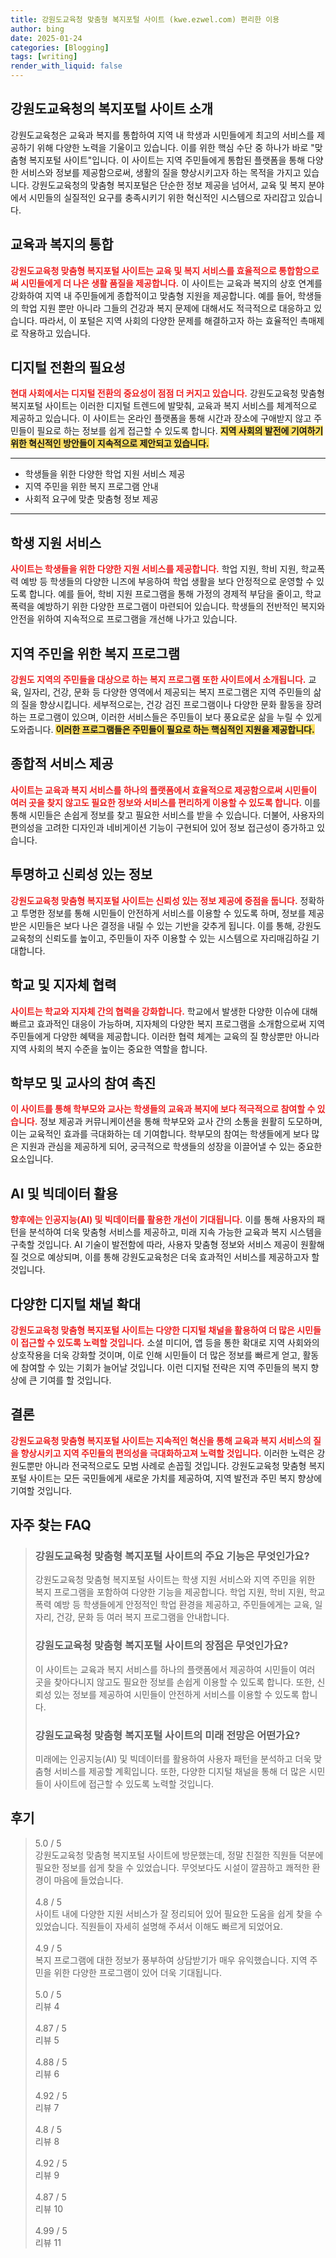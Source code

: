 ```yaml
---
title: 강원도교육청 맞춤형 복지포털 사이트 (kwe.ezwel.com) 편리한 이용
author: bing
date: 2025-01-24
categories: [Blogging]
tags: [writing]
render_with_liquid: false
---
```



<h2 id='강원도교육청의 복지포털 사이트 소개'>강원도교육청의 복지포털 사이트 소개</h2>

<p>강원도교육청은 교육과 복지를 통합하여 지역 내 학생과 시민들에게 최고의 서비스를 제공하기 위해 다양한 노력을 기울이고 있습니다. 이를 위한 핵심 수단 중 하나가 바로 "맞춤형 복지포털 사이트"입니다. 이 사이트는 지역 주민들에게 통합된 플랫폼을 통해 다양한 서비스와 정보를 제공함으로써, 생활의 질을 향상시키고자 하는 목적을 가지고 있습니다. 강원도교육청의 맞춤형 복지포털은 단순한 정보 제공을 넘어서, 교육 및 복지 분야에서 시민들의 실질적인 요구를 충족시키기 위한 혁신적인 시스템으로 자리잡고 있습니다.</p>

<h2 id='교육과 복지의 통합'>교육과 복지의 통합</h2>

<p><b><span style="color: #ee2323;">강원도교육청 맞춤형 복지포털 사이트는 교육 및 복지 서비스를 효율적으로 통합함으로써 시민들에게 더 나은 생활 품질을 제공합니다.</span></b> 이 사이트는 교육과 복지의 상호 연계를 강화하여 지역 내 주민들에게 종합적이고 맞춤형 지원을 제공합니다. 예를 들어, 학생들의 학업 지원 뿐만 아니라 그들의 건강과 복지 문제에 대해서도 적극적으로 대응하고 있습니다. 따라서, 이 포털은 지역 사회의 다양한 문제를 해결하고자 하는 효율적인 촉매제로 작용하고 있습니다.</p>

<h2 id='디지털 전환의 필요성'>디지털 전환의 필요성</h2>

<p><b><span style="color: #ee2323;">현대 사회에서는 디지털 전환의 중요성이 점점 더 커지고 있습니다.</span></b> 강원도교육청 맞춤형 복지포털 사이트는 이러한 디지털 트렌드에 발맞춰, 교육과 복지 서비스를 체계적으로 제공하고 있습니다. 이 사이트는 온라인 플랫폼을 통해 시간과 장소에 구애받지 않고 주민들이 필요로 하는 정보를 쉽게 접근할 수 있도록 합니다. <b><span style="background-color: #ffe066;">지역 사회의 발전에 기여하기 위한 혁신적인 방안들이 지속적으로 제안되고 있습니다.</span></b></p>

<hr />

<ul>
    <li>학생들을 위한 다양한 학업 지원 서비스 제공</li>
    <li>지역 주민을 위한 복지 프로그램 안내</li>
    <li>사회적 요구에 맞춘 맞춤형 정보 제공</li>
</ul>

<hr />

<h2 id='학생 지원 서비스'>학생 지원 서비스</h2>

<p><b><span style="color: #ee2323;">사이트는 학생들을 위한 다양한 지원 서비스를 제공합니다.</span></b> 학업 지원, 학비 지원, 학교폭력 예방 등 학생들의 다양한 니즈에 부응하여 학업 생활을 보다 안정적으로 운영할 수 있도록 합니다. 예를 들어, 학비 지원 프로그램을 통해 가정의 경제적 부담을 줄이고, 학교폭력을 예방하기 위한 다양한 프로그램이 마련되어 있습니다. 학생들의 전반적인 복지와 안전을 위하여 지속적으로 프로그램을 개선해 나가고 있습니다.</p>

<h2 id='지역 주민을 위한 복지 프로그램'>지역 주민을 위한 복지 프로그램</h2>

<p><b><span style="color: #ee2323;">강원도 지역의 주민들을 대상으로 하는 복지 프로그램 또한 사이트에서 소개됩니다.</span></b> 교육, 일자리, 건강, 문화 등 다양한 영역에서 제공되는 복지 프로그램은 지역 주민들의 삶의 질을 향상시킵니다. 세부적으로는, 건강 검진 프로그램이나 다양한 문화 활동을 장려하는 프로그램이 있으며, 이러한 서비스들은 주민들이 보다 풍요로운 삶을 누릴 수 있게 도와줍니다. <b><span style="background-color: #ffe066;">이러한 프로그램들은 주민들이 필요로 하는 핵심적인 지원을 제공합니다.</span></b></p>

<h2 id='종합적 서비스 제공'>종합적 서비스 제공</h2>

<p><b><span style="color: #ee2323;">사이트는 교육과 복지 서비스를 하나의 플랫폼에서 효율적으로 제공함으로써 시민들이 여러 곳을 찾지 않고도 필요한 정보와 서비스를 편리하게 이용할 수 있도록 합니다.</span></b> 이를 통해 시민들은 손쉽게 정보를 찾고 필요한 서비스를 받을 수 있습니다. 더불어, 사용자의 편의성을 고려한 디자인과 네비게이션 기능이 구현되어 있어 정보 접근성이 증가하고 있습니다.</p>

<h2 id='투명하고 신뢰성 있는 정보'>투명하고 신뢰성 있는 정보</h2>

<p><b><span style="color: #ee2323;">강원도교육청 맞춤형 복지포털 사이트는 신뢰성 있는 정보 제공에 중점을 둡니다.</span></b> 정확하고 투명한 정보를 통해 시민들이 안전하게 서비스를 이용할 수 있도록 하며, 정보를 제공받은 시민들은 보다 나은 결정을 내릴 수 있는 기반을 갖추게 됩니다. 이를 통해, 강원도 교육청의 신뢰도를 높이고, 주민들이 자주 이용할 수 있는 시스템으로 자리매김하길 기대합니다.</p>

<h2 id='학교 및 지자체 협력'>학교 및 지자체 협력</h2>

<p><b><span style="color: #ee2323;">사이트는 학교와 지자체 간의 협력을 강화합니다.</span></b> 학교에서 발생한 다양한 이슈에 대해 빠르고 효과적인 대응이 가능하며, 지자체의 다양한 복지 프로그램을 소개함으로써 지역 주민들에게 다양한 혜택을 제공합니다. 이러한 협력 체계는 교육의 질 향상뿐만 아니라 지역 사회의 복지 수준을 높이는 중요한 역할을 합니다.</p>

<h2 id='학부모 및 교사의 참여 촉진'>학부모 및 교사의 참여 촉진</h2>

<p><b><span style="color: #ee2323;">이 사이트를 통해 학부모와 교사는 학생들의 교육과 복지에 보다 적극적으로 참여할 수 있습니다.</span></b> 정보 제공과 커뮤니케이션을 통해 학부모와 교사 간의 소통을 원활히 도모하며, 이는 교육적인 효과를 극대화하는 데 기여합니다. 학부모의 참여는 학생들에게 보다 많은 지원과 관심을 제공하게 되어, 궁극적으로 학생들의 성장을 이끌어낼 수 있는 중요한 요소입니다.</p>

<h2 id='AI 및 빅데이터 활용'>AI 및 빅데이터 활용</h2>

<p><b><span style="color: #ee2323;">향후에는 인공지능(AI) 및 빅데이터를 활용한 개선이 기대됩니다.</span></b> 이를 통해 사용자의 패턴을 분석하여 더욱 맞춤형 서비스를 제공하고, 미래 지속 가능한 교육과 복지 시스템을 구축할 것입니다. AI 기술이 발전함에 따라, 사용자 맞춤형 정보와 서비스 제공이 원활해질 것으로 예상되며, 이를 통해 강원도교육청은 더욱 효과적인 서비스를 제공하고자 할 것입니다.</p>

<h2 id='다양한 디지털 채널 확대'>다양한 디지털 채널 확대</h2>

<p><b><span style="color: #ee2323;">강원도교육청 맞춤형 복지포털 사이트는 다양한 디지털 채널을 활용하여 더 많은 시민들이 접근할 수 있도록 노력할 것입니다.</span></b> 소셜 미디어, 앱 등을 통한 확대로 지역 사회와의 상호작용을 더욱 강화할 것이며, 이로 인해 시민들이 더 많은 정보를 빠르게 얻고, 활동에 참여할 수 있는 기회가 늘어날 것입니다. 이런 디지털 전략은 지역 주민들의 복지 향상에 큰 기여를 할 것입니다.</p>

<h2 id='결론'>결론</h2>

<p><b><span style="color: #ee2323;">강원도교육청 맞춤형 복지포털 사이트는 지속적인 혁신을 통해 교육과 복지 서비스의 질을 향상시키고 지역 주민들의 편의성을 극대화하고져 노력할 것입니다.</span></b> 이러한 노력은 강원도뿐만 아니라 전국적으로도 모범 사례로 손꼽힐 것입니다. 강원도교육청 맞춤형 복지포털 사이트는 모든 국민들에게 새로운 가치를 제공하여, 지역 발전과 주민 복지 향상에 기여할 것입니다.</p>


<h2 id='자주_찾는_FAQ'>자주 찾는 FAQ</h2>
<div itemscope="" itemtype="https://schema.org/FAQPage"> 
<blockquote> 
<div itemscope="" itemprop="mainEntity" itemtype="https://schema.org/Question"> 
<h3 itemprop="name">강원도교육청 맞춤형 복지포털 사이트의 주요 기능은 무엇인가요?</h3> 
<div itemscope="" itemprop="acceptedAnswer" itemtype="https://schema.org/Answer"> 
<span itemprop="text"> 
<p>강원도교육청 맞춤형 복지포털 사이트는 학생 지원 서비스와 지역 주민을 위한 복지 프로그램을 포함하여 다양한 기능을 제공합니다. 학업 지원, 학비 지원, 학교폭력 예방 등 학생들에게 안정적인 학업 환경을 제공하고, 주민들에게는 교육, 일자리, 건강, 문화 등 여러 복지 프로그램을 안내합니다.</p> 
</span> 
</div> 
</div> 
<div itemscope="" itemprop="mainEntity" itemtype="https://schema.org/Question"> 
<h3 itemprop="name">강원도교육청 맞춤형 복지포털 사이트의 장점은 무엇인가요?</h3> 
<div itemscope="" itemprop="acceptedAnswer" itemtype="https://schema.org/Answer"> 
<span itemprop="text"> 
<p>이 사이트는 교육과 복지 서비스를 하나의 플랫폼에서 제공하여 시민들이 여러 곳을 찾아다니지 않고도 필요한 정보를 손쉽게 이용할 수 있도록 합니다. 또한, 신뢰성 있는 정보를 제공하여 시민들이 안전하게 서비스를 이용할 수 있도록 합니다.</p> 
</span> 
</div> 
</div> 
<div itemscope="" itemprop="mainEntity" itemtype="https://schema.org/Question"> 
<h3 itemprop="name">강원도교육청 맞춤형 복지포털 사이트의 미래 전망은 어떤가요?</h3> 
<div itemscope="" itemprop="acceptedAnswer" itemtype="https://schema.org/Answer"> 
<span itemprop="text"> 
<p>미래에는 인공지능(AI) 및 빅데이터를 활용하여 사용자 패턴을 분석하고 더욱 맞춤형 서비스를 제공할 계획입니다. 또한, 다양한 디지털 채널을 통해 더 많은 시민들이 사이트에 접근할 수 있도록 노력할 것입니다.</p> 
</span> 
</div> 
</div> 
</blockquote> 
</div>
<h2 id='후기'>후기</h2>
<div itemscope itemtype="https://schema.org/Product">
  <blockquote>
  <div itemprop="review" itemscope itemtype="https://schema.org/Review">
      <div itemprop="reviewRating" itemscope itemtype="https://schema.org/Rating"> <span itemprop="ratingValue">5.0</span> / <span itemprop="bestRating">5</span> </div>
      <span itemprop="reviewBody">강원도교육청 맞춤형 복지포털 사이트에 방문했는데, 정말 친절한 직원들 덕분에 필요한 정보를 쉽게 찾을 수 있었습니다. 무엇보다도 시설이 깔끔하고 쾌적한 환경이 마음에 들었습니다.</span>
  </div>
  <br>
  <div itemprop="review" itemscope itemtype="https://schema.org/Review">
      <div itemprop="reviewRating" itemscope itemtype="https://schema.org/Rating"> <span itemprop="ratingValue">4.8</span> / <span itemprop="bestRating">5</span> </div>
      <span itemprop="reviewBody">사이트 내에 다양한 지원 서비스가 잘 정리되어 있어 필요한 도움을 쉽게 찾을 수 있었습니다. 직원들이 자세히 설명해 주셔서 이해도 빠르게 되었어요.</span>
  </div>
  <br>
  <div itemprop="review" itemscope itemtype="https://schema.org/Review">
      <div itemprop="reviewRating" itemscope itemtype="https://schema.org/Rating"> <span itemprop="ratingValue">4.9</span> / <span itemprop="bestRating">5</span> </div>
      <span itemprop="reviewBody">복지 프로그램에 대한 정보가 풍부하여 상담받기가 매우 유익했습니다. 지역 주민을 위한 다양한 프로그램이 있어 더욱 기대됩니다.</span>
  </div>
  <br>
  <div itemprop="review" itemscope itemtype="https://schema.org/Review">
      <div itemprop="reviewRating" itemscope itemtype="https://schema.org/Rating"> <span itemprop="ratingValue">5.0</span> / <span itemprop="bestRating">5</span> </div>
      <span itemprop="reviewBody">리뷰 4</span>
  </div>
  <br>
  <div itemprop="review" itemscope itemtype="https://schema.org/Review">
      <div itemprop="reviewRating" itemscope itemtype="https://schema.org/Rating"> <span itemprop="ratingValue">4.87</span> / <span itemprop="bestRating">5</span> </div>
      <span itemprop="reviewBody">리뷰 5</span>
  </div>
  <br>
  <div itemprop="review" itemscope itemtype="https://schema.org/Review">
      <div itemprop="reviewRating" itemscope itemtype="https://schema.org/Rating"> <span itemprop="ratingValue">4.88</span> / <span itemprop="bestRating">5</span> </div>
      <span itemprop="reviewBody">리뷰 6</span>
  </div>
  <br>
  <div itemprop="review" itemscope itemtype="https://schema.org/Review">
      <div itemprop="reviewRating" itemscope itemtype="https://schema.org/Rating"> <span itemprop="ratingValue">4.92</span> / <span itemprop="bestRating">5</span> </div>
      <span itemprop="reviewBody">리뷰 7</span>
  </div>
  <br>
  <div itemprop="review" itemscope itemtype="https://schema.org/Review">
      <div itemprop="reviewRating" itemscope itemtype="https://schema.org/Rating"> <span itemprop="ratingValue">4.8</span> / <span itemprop="bestRating">5</span> </div>
      <span itemprop="reviewBody">리뷰 8</span>
  </div>
  <br>
  <div itemprop="review" itemscope itemtype="https://schema.org/Review">
      <div itemprop="reviewRating" itemscope itemtype="https://schema.org/Rating"> <span itemprop="ratingValue">4.92</span> / <span itemprop="bestRating">5</span> </div>
      <span itemprop="reviewBody">리뷰 9</span>
  </div>
  <br>
  <div itemprop="review" itemscope itemtype="https://schema.org/Review">
      <div itemprop="reviewRating" itemscope itemtype="https://schema.org/Rating"> <span itemprop="ratingValue">4.87</span> / <span itemprop="bestRating">5</span> </div>
      <span itemprop="reviewBody">리뷰 10</span>
  </div>
  <br>
  <div itemprop="review" itemscope itemtype="https://schema.org/Review">
      <div itemprop="reviewRating" itemscope itemtype="https://schema.org/Rating"> <span itemprop="ratingValue">4.99</span> / <span itemprop="bestRating">5</span> </div>
      <span itemprop="reviewBody">리뷰 11</span>
  </div>
  </blockquote>
</div>
